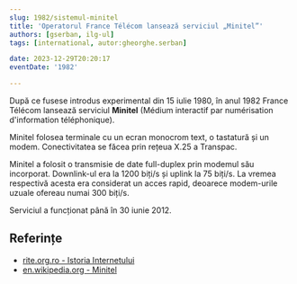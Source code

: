 ```yaml
---
slug: 1982/sistemul-minitel
title: 'Operatorul France Télécom lansează serviciul „Minitel”'
authors: [gserban, ilg-ul]
tags: [international, autor:gheorghe.serban]

date: 2023-12-29T20:20:17
eventDate: '1982'

---
```


După ce fusese introdus experimental din 15 iulie 1980,
în anul 1982 France Télécom lansează serviciul **Minitel**
(Médium interactif par numérisation d'information téléphonique).

<!-- truncate -->

Minitel folosea terminale cu un ecran monocrom text,
o tastatură și un modem. Conectivitatea se făcea prin
rețeua X.25 a Transpac.

Minitel a folosit o transmisie de date full-duplex prin modemul său
incorporat. Downlink-ul era la 1200 biți/s și uplink la 75 biți/s.
La vremea respectivă acesta era considerat un acces rapid,
deoarece modem-urile uzuale ofereau numai 300 biți/s.

Serviciul a funcționat până în 30 iunie 2012.

## Referințe

- [rite.org.ro - Istoria Internetului](https://rite.org.ro/istoria-internetului/)
- [en.wikipedia.org - Minitel](https://en.wikipedia.org/wiki/Minitel)
